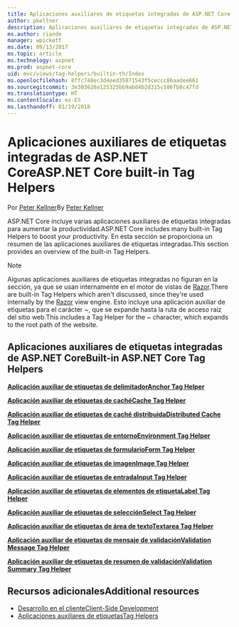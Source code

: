 ```yaml
---
title: Aplicaciones auxiliares de etiquetas integradas de ASP.NET Core
author: pkellner
description: Aplicaciones auxiliares de etiquetas integradas de ASP.NET Core
ms.author: riande
manager: wpickett
ms.date: 09/13/2017
ms.topic: article
ms.technology: aspnet
ms.prod: aspnet-core
uid: mvc/views/tag-helpers/builtin-th/Index
ms.openlocfilehash: 8ffc748ec3d4eed35871543f5ceccc86aadee661
ms.sourcegitcommit: 3e303620a125325bb9abd4b2d315c106fb8c47fd
ms.translationtype: HT
ms.contentlocale: es-ES
ms.lasthandoff: 01/19/2018
---
```

# <a name="aspnet-core-built-in-tag-helpers"></a><span data-ttu-id="d9fc0-103">Aplicaciones auxiliares de etiquetas integradas de ASP.NET Core</span><span class="sxs-lookup"><span data-stu-id="d9fc0-103">ASP.NET Core built-in Tag Helpers</span></span>

<span data-ttu-id="d9fc0-104">Por [Peter Kellner](http://peterkellner.net)</span><span class="sxs-lookup"><span data-stu-id="d9fc0-104">By [Peter Kellner](http://peterkellner.net)</span></span> 

<span data-ttu-id="d9fc0-105">ASP.NET Core incluye varias aplicaciones auxiliares de etiquetas integradas para aumentar la productividad.</span><span class="sxs-lookup"><span data-stu-id="d9fc0-105">ASP.NET Core includes many built-in Tag Helpers to boost your productivity.</span></span> <span data-ttu-id="d9fc0-106">En esta sección se proporciona un resumen de las aplicaciones auxiliares de etiquetas integradas.</span><span class="sxs-lookup"><span data-stu-id="d9fc0-106">This section provides an overview of the built-in Tag Helpers.</span></span>

> [!NOTE]
> <span data-ttu-id="d9fc0-107">Algunas aplicaciones auxiliares de etiquetas integradas no figuran en la sección, ya que se usan internamente en el motor de vistas de [Razor](xref:mvc/views/razor).</span><span class="sxs-lookup"><span data-stu-id="d9fc0-107">There are built-in Tag Helpers which aren't discussed, since they're used internally by the [Razor](xref:mvc/views/razor) view engine.</span></span> <span data-ttu-id="d9fc0-108">Esto incluye una aplicación auxiliar de etiquetas para el carácter ~, que se expande hasta la ruta de acceso raíz del sitio web.</span><span class="sxs-lookup"><span data-stu-id="d9fc0-108">This includes a Tag Helper for the ~ character, which expands to the root path of the website.</span></span>

## <a name="built-in-aspnet-core-tag-helpers"></a><span data-ttu-id="d9fc0-109">Aplicaciones auxiliares de etiquetas integradas de ASP.NET Core</span><span class="sxs-lookup"><span data-stu-id="d9fc0-109">Built-in ASP.NET Core Tag Helpers</span></span>

<span data-ttu-id="d9fc0-110">**[Aplicación auxiliar de etiquetas de delimitador](xref:mvc/views/tag-helpers/builtin-th/anchor-tag-helper)**</span><span class="sxs-lookup"><span data-stu-id="d9fc0-110">**[Anchor Tag Helper](xref:mvc/views/tag-helpers/builtin-th/anchor-tag-helper)**</span></span>

<span data-ttu-id="d9fc0-111">**[Aplicación auxiliar de etiquetas de caché](xref:mvc/views/tag-helpers/builtin-th/cache-tag-helper)**</span><span class="sxs-lookup"><span data-stu-id="d9fc0-111">**[Cache Tag Helper](xref:mvc/views/tag-helpers/builtin-th/cache-tag-helper)**</span></span>

<span data-ttu-id="d9fc0-112">**[Aplicación auxiliar de etiquetas de caché distribuida](xref:mvc/views/tag-helpers/builtin-th/distributed-cache-tag-helper)**</span><span class="sxs-lookup"><span data-stu-id="d9fc0-112">**[Distributed Cache Tag Helper](xref:mvc/views/tag-helpers/builtin-th/distributed-cache-tag-helper)**</span></span>

<span data-ttu-id="d9fc0-113">**[Aplicación auxiliar de etiquetas de entorno](xref:mvc/views/tag-helpers/builtin-th/environment-tag-helper)**</span><span class="sxs-lookup"><span data-stu-id="d9fc0-113">**[Environment Tag Helper](xref:mvc/views/tag-helpers/builtin-th/environment-tag-helper)**</span></span>

[comment]: **[FormActionTagHelper](xref:mvc/views/tag-helpers/builtin-th/form-action-tag-helper)**

<span data-ttu-id="d9fc0-114">**[Aplicación auxiliar de etiquetas de formulario](xref:mvc/views/working-with-forms#the-form-tag-helper)**</span><span class="sxs-lookup"><span data-stu-id="d9fc0-114">**[Form Tag Helper](xref:mvc/views/working-with-forms#the-form-tag-helper)**</span></span>

<span data-ttu-id="d9fc0-115">**[Aplicación auxiliar de etiquetas de imagen](xref:mvc/views/tag-helpers/builtin-th/image-tag-helper)**</span><span class="sxs-lookup"><span data-stu-id="d9fc0-115">**[Image Tag Helper](xref:mvc/views/tag-helpers/builtin-th/image-tag-helper)**</span></span>

<span data-ttu-id="d9fc0-116">**[Aplicación auxiliar de etiquetas de entrada](xref:mvc/views/working-with-forms#the-input-tag-helper)**</span><span class="sxs-lookup"><span data-stu-id="d9fc0-116">**[Input Tag Helper](xref:mvc/views/working-with-forms#the-input-tag-helper)**</span></span>

<span data-ttu-id="d9fc0-117">**[Aplicación auxiliar de etiquetas de elementos de etiqueta](xref:mvc/views/working-with-forms#the-label-tag-helper)**</span><span class="sxs-lookup"><span data-stu-id="d9fc0-117">**[Label Tag Helper](xref:mvc/views/working-with-forms#the-label-tag-helper)**</span></span>

[comment]: **[LinkTagHelper](xref:mvc/views/tag-helpers/builtin-th/link-tag-helper)**

[comment]: **[OptionTagHelper](xref:mvc/views/tag-helpers/builtin-th/option-tag-helper)**

[comment]: **[ScriptTagHelper](xref:mvc/views/tag-helpers/builtin-th/script-tag-helper)**

<span data-ttu-id="d9fc0-118">**[Aplicación auxiliar de etiquetas de selección](xref:mvc/views/working-with-forms#the-select-tag-helper)**</span><span class="sxs-lookup"><span data-stu-id="d9fc0-118">**[Select Tag Helper](xref:mvc/views/working-with-forms#the-select-tag-helper)**</span></span>

<span data-ttu-id="d9fc0-119">**[Aplicación auxiliar de etiquetas de área de texto](xref:mvc/views/working-with-forms#the-textarea-tag-helper)**</span><span class="sxs-lookup"><span data-stu-id="d9fc0-119">**[Textarea Tag Helper](xref:mvc/views/working-with-forms#the-textarea-tag-helper)**</span></span>

<span data-ttu-id="d9fc0-120">**[Aplicación auxiliar de etiquetas de mensaje de validación](xref:mvc/views/working-with-forms#the-validation-message-tag-helper)**</span><span class="sxs-lookup"><span data-stu-id="d9fc0-120">**[Validation Message Tag Helper](xref:mvc/views/working-with-forms#the-validation-message-tag-helper)**</span></span>

<span data-ttu-id="d9fc0-121">**[Aplicación auxiliar de etiquetas de resumen de validación](xref:mvc/views/working-with-forms#the-validation-summary-tag-helper)**</span><span class="sxs-lookup"><span data-stu-id="d9fc0-121">**[Validation Summary Tag Helper](xref:mvc/views/working-with-forms#the-validation-summary-tag-helper)**</span></span>

## <a name="additional-resources"></a><span data-ttu-id="d9fc0-122">Recursos adicionales</span><span class="sxs-lookup"><span data-stu-id="d9fc0-122">Additional resources</span></span>

* [<span data-ttu-id="d9fc0-123">Desarrollo en el cliente</span><span class="sxs-lookup"><span data-stu-id="d9fc0-123">Client-Side Development</span></span>](xref:client-side/index)
* [<span data-ttu-id="d9fc0-124">Aplicaciones auxiliares de etiquetas</span><span class="sxs-lookup"><span data-stu-id="d9fc0-124">Tag Helpers</span></span>](xref:mvc/views/tag-helpers/intro)
